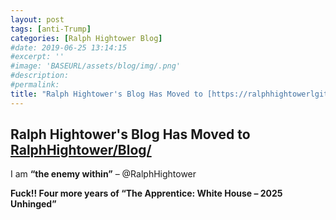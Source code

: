 ```yaml
---
layout: post
tags: [anti-Trump]
categories: [Ralph Hightower Blog]
#date: 2019-06-25 13:14:15
#excerpt: ''
#image: 'BASEURL/assets/blog/img/.png'
#description:
#permalink:
title: "Ralph Hightower's Blog Has Moved to [https://ralphhightowerlgithub.io/blog/](https://ralphhightowerlgithub.io/blog/)"
---
```



## Ralph Hightower's Blog Has Moved to [RalphHightower/Blog/](https://ralphhightower/blog/)

I am **“the enemy within”** – @RalphHightower

**Fuck!! Four more years of “The Apprentice: White House – 2025 Unhinged”**